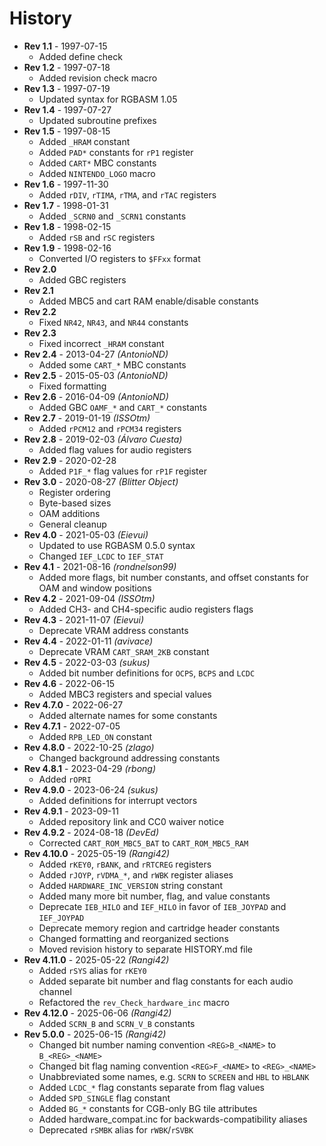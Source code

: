# History

- **Rev 1.1** - 1997-07-15
  - Added define check
- **Rev 1.2** - 1997-07-18
  - Added revision check macro
- **Rev 1.3** - 1997-07-19
  - Updated syntax for RGBASM 1.05
- **Rev 1.4** - 1997-07-27
  - Updated subroutine prefixes
- **Rev 1.5** - 1997-08-15
  - Added `_HRAM` constant
  - Added `PAD*` constants for `rP1` register
  - Added `CART*` MBC constants
  - Added `NINTENDO_LOGO` macro
- **Rev 1.6** - 1997-11-30
  - Added `rDIV`, `rTIMA`, `rTMA`, and `rTAC` registers
- **Rev 1.7** - 1998-01-31
  - Added `_SCRN0` and `_SCRN1` constants
- **Rev 1.8** - 1998-02-15
  - Added `rSB` and `rSC` registers
- **Rev 1.9** - 1998-02-16
  - Converted I/O registers to `$FFxx` format
- **Rev 2.0**
  - Added GBC registers
- **Rev 2.1**
  - Added MBC5 and cart RAM enable/disable constants
- **Rev 2.2**
  - Fixed `NR42`, `NR43`, and `NR44` constants
- **Rev 2.3**
  - Fixed incorrect `_HRAM` constant
- **Rev 2.4** - 2013-04-27 *(AntonioND)*
  - Added some `CART_*` MBC constants
- **Rev 2.5** - 2015-05-03 *(AntonioND)*
  - Fixed formatting
- **Rev 2.6** - 2016-04-09 *(AntonioND)*
  - Added GBC `OAMF_*` and `CART_*` constants
- **Rev 2.7** - 2019-01-19 *(ISSOtm)*
  - Added `rPCM12` and `rPCM34` registers
- **Rev 2.8** - 2019-02-03 *(Álvaro Cuesta)*
  - Added flag values for audio registers
- **Rev 2.9** - 2020-02-28
  - Added `P1F_*` flag values for `rP1F` register
- **Rev 3.0** - 2020-08-27 *(Blitter Object)*
  - Register ordering
  - Byte-based sizes
  - OAM additions
  - General cleanup
- **Rev 4.0** - 2021-05-03 *(Eievui)*
  - Updated to use RGBASM 0.5.0 syntax
  - Changed `IEF_LCDC` to `IEF_STAT`
- **Rev 4.1** - 2021-08-16 *(rondnelson99)*
  - Added more flags, bit number constants, and offset constants for OAM and window positions
- **Rev 4.2** - 2021-09-04 *(ISSOtm)*
  - Added CH3- and CH4-specific audio registers flags
- **Rev 4.3** - 2021-11-07 *(Eievui)*
  - Deprecate VRAM address constants
- **Rev 4.4** - 2022-01-11 *(avivace)*
  - Deprecate VRAM `CART_SRAM_2KB` constant
- **Rev 4.5** - 2022-03-03 *(sukus)*
  - Added bit number definitions for `OCPS`, `BCPS` and `LCDC`
- **Rev 4.6** - 2022-06-15
  - Added MBC3 registers and special values
- **Rev 4.7.0** - 2022-06-27
  - Added alternate names for some constants
- **Rev 4.7.1** - 2022-07-05
  - Added `RPB_LED_ON` constant
- **Rev 4.8.0** - 2022-10-25 *(zlago)*
  - Changed background addressing constants
- **Rev 4.8.1** - 2023-04-29 *(rbong)*
  - Added `rOPRI`
- **Rev 4.9.0** - 2023-06-24 *(sukus)*
  - Added definitions for interrupt vectors
- **Rev 4.9.1** - 2023-09-11
  - Added repository link and CC0 waiver notice
- **Rev 4.9.2** - 2024-08-18 *(DevEd)*
  - Corrected `CART_ROM_MBC5_BAT` to `CART_ROM_MBC5_RAM`
- **Rev 4.10.0** - 2025-05-19 *(Rangi42)*
  - Added `rKEY0`, `rBANK`, and `rRTCREG` registers
  - Added `rJOYP`, `rVDMA_*`, and `rWBK` register aliases
  - Added `HARDWARE_INC_VERSION` string constant
  - Added many more bit number, flag, and value constants
  - Deprecate `IEB_HILO` and `IEF_HILO` in favor of `IEB_JOYPAD` and `IEF_JOYPAD`
  - Deprecate memory region and cartridge header constants
  - Changed formatting and reorganized sections
  - Moved revision history to separate HISTORY.md file
- **Rev 4.11.0** - 2025-05-22 *(Rangi42)*
  - Added `rSYS` alias for `rKEY0`
  - Added separate bit number and flag constants for each audio channel
  - Refactored the `rev_Check_hardware_inc` macro
- **Rev 4.12.0** - 2025-06-06 *(Rangi42)*
  - Added `SCRN_B` and `SCRN_V_B` constants
- **Rev 5.0.0** - 2025-06-15 *(Rangi42)*
  - Changed bit number naming convention `<REG>B_<NAME>` to `B_<REG>_<NAME>`
  - Changed bit flag naming convention `<REG>F_<NAME>` to `<REG>_<NAME>`
  - Unabbreviated some names, e.g. `SCRN` to `SCREEN` and `HBL` to `HBLANK`
  - Added `LCDC_*` flag constants separate from flag values
  - Added `SPD_SINGLE` flag constant
  - Added `BG_*` constants for CGB-only BG tile attributes
  - Added hardware_compat.inc for backwards-compatibility aliases
  - Deprecated `rSMBK` alias for `rWBK`/`rSVBK`
